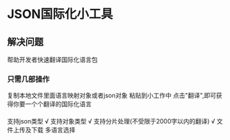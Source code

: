 # JSON国际化小工具

## 解决问题
帮助开发者快速翻译国际化语言包
### 只需几部操作
复制本地文件里面语言映射对象或者json对象
粘贴到小工作中
点击"翻译",即可获得你要一个个翻译的国际化语言

####
支持json类型 √
支持对象类型 √
支持分片处理(不受限于2000字以内的翻译) √
文件上传及下载
多语言选择
